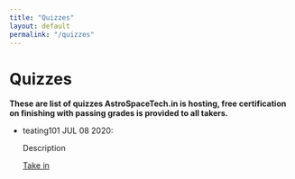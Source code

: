 ```yaml
---
title: "Quizzes"
layout: default
permalink: "/quizzes"
---
```


# Quizzes

**These are list of quizzes AstroSpaceTech.in is hosting, free certification on finishing with passing grades is provided to all takers.**

- teating101 JUL 08 2020:

    Description

    [Take in](/quizzes/testing101)
